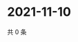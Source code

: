 # 2021-11-10

共 0 条

<!-- BEGIN WEIBO -->
<!-- 最后更新时间 Wed Nov 10 2021 23:09:12 GMT+0800 (China Standard Time) -->

<!-- END WEIBO -->
